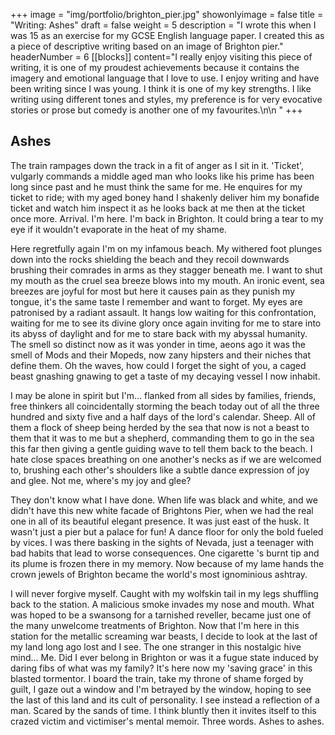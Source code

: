 +++
image = "img/portfolio/brighton_pier.jpg"
showonlyimage = false
title = "Writing: Ashes"
draft = false
weight = 5
description = "I wrote this when I was 15 as an exercise for my GCSE English language paper. I created this as a piece of descriptive writing based on an image of Brighton pier."
headerNumber = 6
[[blocks]]
content="I really enjoy visiting this piece of writing, it is one of my proudest achievements because it contains the imagery and emotional language that I love to use. I enjoy writing and have been writing since I was young. I think it is one of my key strengths. I like writing using different tones and styles, my preference is for very evocative stories or prose but comedy is another one of my favourites.\n\n&nbsp;"
+++
## Ashes

The train rampages down the track in a fit of anger as I sit in it. 'Ticket', vulgarly commands a middle aged man who looks like his prime has been long since past and he must think the same for me. He enquires for my ticket to ride; with my aged boney hand I shakenly deliver him my bonafide ticket and watch him inspect it as he looks back at me then at the ticket once more. Arrival. I'm here. I'm back in Brighton. It could bring a tear to my eye if it wouldn't evaporate in the heat of my shame.

Here regretfully again I'm on my infamous beach. My withered foot plunges down into the rocks shielding the beach and they recoil downwards brushing their comrades in arms as they stagger beneath me. I want to shut my mouth as the cruel sea breeze blows into my mouth. An ironic event, sea breezes are joyful for most but here it causes pain as they punish my tongue, it's the same taste I remember and want to forget. My eyes are patronised by a radiant assault. It hangs low waiting for this confrontation, waiting for me to see its divine glory once again inviting for me to stare into its abyss of daylight and for me to stare back with my abyssal humanity. The smell so distinct now as it was yonder in time, aeons ago it was the smell of Mods and their Mopeds, now zany hipsters and their niches that define them. Oh the waves, how could I forget the sight of you, a caged beast gnashing gnawing to get a taste of my decaying vessel I now inhabit.

I may be alone in spirit but I'm… flanked from all sides by families, friends, free thinkers all coincidentally storming the beach today out of all the three hundred and sixty five and a half days of the lord's calendar. Sheep. All of them a flock of sheep being herded by the sea that now is not a beast to them that it was to me but a shepherd, commanding them to go in the sea this far then giving a gentle guiding wave to tell them back to the beach. I hate close spaces breathing on one another's necks as if we are welcomed to, brushing each other's shoulders like a subtle dance expression of joy and glee. Not me, where's my joy and glee?

They don't know what I have done. When life was black and white, and we didn't have this new white facade of Brightons Pier, when we had the real one in all of its beautiful elegant presence. It was just east of the husk. It wasn't just a pier but a palace for fun! A dance floor for only the bold fueled by vices. I was there basking in the sights of Nevada, just a teenager with bad habits that lead to worse consequences. One cigarette 's burnt tip and its plume is frozen there in my memory. Now because of my lame hands the crown jewels of Brighton became the world's most ignominious ashtray.

I will never forgive myself. Caught with my wolfskin tail in my legs shuffling back to the station. A malicious smoke invades my nose and mouth. What was hoped to be a swansong for a tarnished reveller, became just one of the many unwelcome treatments of Brighton. Now that I'm here in this station for the metallic screaming war beasts, I decide to look at the last of my land long ago lost and I see. The one stranger in this nostalgic hive mind… Me. Did I ever belong in Brighton or was it a fugue state induced by daring fibs of what was my family? It's here now my 'saving grace' in this blasted tormentor. I board the train, take my throne of shame forged by guilt, I gaze out a window and I'm betrayed by the window, hoping to see the last of this land and its cult of personality. I see instead a reflection of a man. Scared by the sands of time. I think bluntly then it invites itself to this crazed victim and victimiser's mental memoir. Three words. Ashes to ashes.